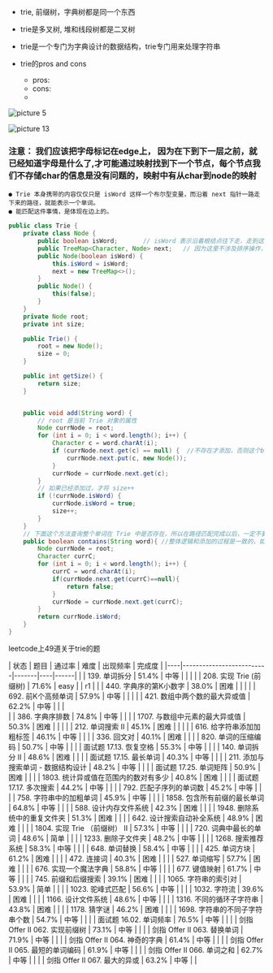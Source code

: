 
- trie, 前缀树，字典树都是同一个东西

- trie是多叉树, 堆和线段树都是二叉树

- trie是一个专门为字典设计的数据结构，trie专门用来处理字符串

- trie的pros and cons

  - pros:
  - cons:
  - 
![picture 5](https://i.loli.net/2021/10/20/2RMJjbPlzoLCGm4.png)  



![picture 13](https://i.loli.net/2021/09/16/CWajEZ79fXTovmQ.png)  

### 注意： 我们应该把字母标记在edge上， 因为在下到下一层之前，就已经知道字母是什么了,才可能通过映射找到下一个节点，每个节点我们不存储char的信息是没有问题的，映射中有从char到node的映射


```
● Trie 本身携带的内容仅仅只是 isWord 这样一个布尔型变量，而沿着 next 指针一路走下来的路径，就能表示一个单词。
● 能匹配这件事情，是体现在边上的。
```

```java
public class Trie {
    private class Node {
        public boolean isWord;       // isWord 表示沿着根结点往下走，走到这个结点的时候是否是一个单词的结尾
        public TreeMap<Character, Node> next;   // 因为这里不涉及排序操作，用哈希表也是可以的
        public Node(boolean isWord) {
            this.isWord = isWord;
            next = new TreeMap<>();
        }
        public Node() {
            this(false);
        }
    }
    private Node root;
    private int size;

    public Trie() {
        root = new Node();
        size = 0;
    }

    public int getSize() {
        return size;
    }


    public void add(String word) {
        // root 是当前 Trie 对象的属性
        Node currNode = root;
        for (int i = 0; i < word.length(); i++) {
            Character c = word.charAt(i);
            if (currNode.next.get(c) == null) {  //不存在才添加，否则这个block不执行
                currNode.next.put(c, new Node());
            }
            currNode = currNode.next.get(c);
        }
        // 如果已经添加过，才将 size++
        if (!currNode.isWord) {
            currNode.isWord = true;
            size++;
        }
    }
    // 下面这个方法查询整个单词在 Trie 中是否存在，所以在路径匹配完成以后，一定不要忘了判断匹配到的那个结点的  isWord 属性，如果它是一个单词的结尾，才返回 True
    public boolean contains(String word){ //整体逻辑和添加的过程是一致的，如果没有找到某一个字符，直接returnfalse
        Node currNode = root;
        Character currC;
        for (int i = 0; i < word.length(); i++) {
            currC = word.charAt(i);
            if(currNode.next.get(currC)==null){
                return false;
            }
            currNode = currNode.next.get(currC);
        }
        return currNode.isWord;
    }
}
```



leetcode上49道关于trie的题

| 状态 | 题目                       | 通过率   | 难度 | 出现频率 | 完成度 |
|----|--------------------------|-------|----|------|
|    | 139. 单词拆分                | 51.4% | 中等 |      |         |
|    | 208. 实现 Trie (前缀树)       | 71.6% | easy |      |   r1       |
|    | 440. 字典序的第K小数字           | 38.0% | 困难 |      |        |
|    | 692. 前K个高频单词             | 57.9% | 中等 |      |          |
|    | 421. 数组中两个数的最大异或值        | 62.2% | 中等 |      |      |  
|    | 386. 字典序排数               | 74.8% | 中等 |      |
|    | 1707. 与数组中元素的最大异或值       | 50.3% | 困难 |      |       |
|    | 212. 单词搜索 II             | 45.1% | 困难 |      |        |
|    | 616. 给字符串添加加粗标签          | 46.1% | 中等 |      |
|    | 336. 回文对                 | 40.1% | 困难 |      |
|    | 820. 单词的压缩编码             | 50.7% | 中等 |      |
|    | 面试题 17.13. 恢复空格          | 55.3% | 中等 |      |
|    | 140. 单词拆分 II             | 48.6% | 困难 |      |
|    | 面试题 17.15. 最长单词          | 40.3% | 中等 |      |
|    | 211. 添加与搜索单词 - 数据结构设计    | 48.2% | 中等 |      |
|    | 面试题 17.25. 单词矩阵          | 50.9% | 困难 |      |
|    | 1803. 统计异或值在范围内的数对有多少    | 40.8% | 困难 |      |
|    | 面试题 17.17. 多次搜索          | 44.2% | 中等 |      |
|    | 792. 匹配子序列的单词数           | 45.2% | 中等 |      |
|    | 758. 字符串中的加粗单词           | 45.9% | 中等 |      |
|    | 1858. 包含所有前缀的最长单词        | 64.8% | 中等 |      |
|    | 588. 设计内存文件系统            | 42.3% | 困难 |      |
|    | 1948. 删除系统中的重复文件夹        | 51.3% | 困难 |      |
|    | 642. 设计搜索自动补全系统          | 48.9% | 困难 |      |
|    | 1804. 实现 Trie （前缀树） II   | 57.3% | 中等 |      |
|    | 720. 词典中最长的单词            | 48.6% | 简单 |      |
|    | 1233. 删除子文件夹             | 48.2% | 中等 |      |
|    | 1268. 搜索推荐系统             | 58.3% | 中等 |      |
|    | 648. 单词替换                | 58.4% | 中等 |      |
|    | 425. 单词方块                | 61.2% | 困难 |      |
|    | 472. 连接词                 | 40.3% | 困难 |      |
|    | 527. 单词缩写                | 57.7% | 困难 |      |
|    | 676. 实现一个魔法字典            | 58.8% | 中等 |      |
|    | 677. 键值映射                | 61.7% | 中等 |      |
|    | 745. 前缀和后缀搜索             | 39.1% | 困难 |      |
|    | 1065. 字符串的索引对            | 53.9% | 简单 |      |
|    | 1023. 驼峰式匹配              | 56.6% | 中等 |      |
|    | 1032. 字符流                | 39.6% | 困难 |      |
|    | 1166. 设计文件系统             | 48.6% | 中等 |      |
|    | 1316. 不同的循环子字符串          | 43.8% | 困难 |      |
|    | 1178. 猜字谜                | 46.2% | 困难 |      |
|    | 1698. 字符串的不同子字符串个数       | 54.7% | 中等 |      |
|    | 面试题 16.02. 单词频率          | 76.5% | 中等 |      |
|    | 剑指 Offer II 062. 实现前缀树   | 73.1% | 中等 |      |
|    | 剑指 Offer II 063. 替换单词    | 71.9% | 中等 |      |
|    | 剑指 Offer II 064. 神奇的字典   | 61.4% | 中等 |      |
|    | 剑指 Offer II 065. 最短的单词编码 | 61.9% | 中等 |      |
|    | 剑指 Offer II 066. 单词之和    | 62.7% | 中等 |      |
|    | 剑指 Offer II 067. 最大的异或   | 63.2% | 中等 |      |
